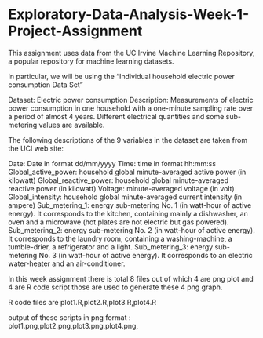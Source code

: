 # Exploratory-Data-Analysis-Week-1-Project-Assignment
This assignment uses data from the UC Irvine Machine Learning Repository, a popular repository for machine learning datasets. 

In particular, we will be using the “Individual household electric power consumption Data Set” 

Dataset: Electric power consumption 
Description: Measurements of electric power consumption in one household with a one-minute sampling rate over a period of almost 4 years. 
Different electrical quantities and some sub-metering values are available.

The following descriptions of the 9 variables in the dataset are taken from the UCI web site:

Date: Date in format dd/mm/yyyy
Time: time in format hh:mm:ss
Global_active_power: household global minute-averaged active power (in kilowatt)
Global_reactive_power: household global minute-averaged reactive power (in kilowatt)
Voltage: minute-averaged voltage (in volt)
Global_intensity: household global minute-averaged current intensity (in ampere)
Sub_metering_1: energy sub-metering No. 1 (in watt-hour of active energy). It corresponds to the kitchen, containing mainly a dishwasher, an oven and a microwave (hot plates are not electric but gas powered).
Sub_metering_2: energy sub-metering No. 2 (in watt-hour of active energy). It corresponds to the laundry room, containing a washing-machine, a tumble-drier, a refrigerator and a light.
Sub_metering_3: energy sub-metering No. 3 (in watt-hour of active energy). It corresponds to an electric water-heater and an air-conditioner.

In this week assignment there is total 8 files out of which 4 are png plot and 4 are R code script those are used to generate these 4 png graph.


R code files are plot1.R,plot2.R,plot3.R,plot4.R

output of these scripts in png format : plot1.png,plot2.png,plot3.png,plot4.png,
